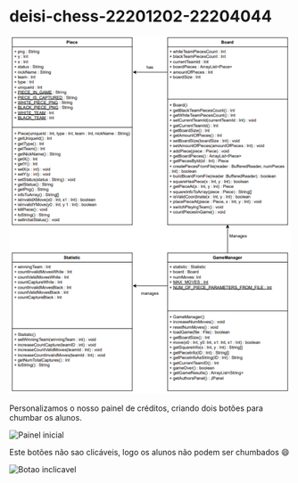 # deisi-chess-22201202-22204044
![](uml.png?raw=true "Diagrama UML")

Personalizamos o nosso painel de créditos, criando dois botões para chumbar os alunos.

![](step1creditos?raw=true "Painel inicial")

Este botões não sao clicáveis, logo os alunos não podem ser chumbados :smile:

![](step2creditos?raw=true "Botao inclicavel")
